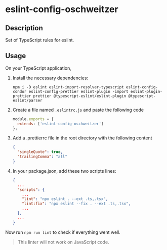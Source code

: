 # eslint-config-oschweitzer

## Description

Set of TypeScript rules for eslint.

## Usage

On your TypeScript application,

1. Install the necessary dependencies:

   `npm i -D eslint eslint-import-resolver-typescript eslint-config-condor eslint-config-prettier eslint-plugin -import eslint-plugin-prettier prettier @typescript-eslint/eslint-plugin @typescript-eslint/parser`

2. Create a file named `.eslintrc.js` and paste the following code

   ```javascript
   module.exports = {
     extends: ['eslint-config-oschweitzer']
   };
   ```

3. Add a .prettierrc file in the root directory with the following content

   ```json
   {
     "singleQuote": true,
     "trailingComma": "all"
   }
   ```

4. In your package.json, add these two scripts lines:

   ```json
   {
     ...
     "scripts": {
       ...
       "lint": "npx eslint . --ext .ts,.tsx",
       "lint:fix": "npx eslint --fix . --ext .ts,.tsx",
       ...
     },
     ...
   }
   ```

Now run `npm run lint` to check if everything went well.

> This linter will not work on JavaScript code.
